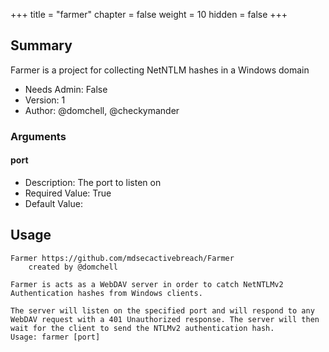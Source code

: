 +++
title = "farmer"
chapter = false
weight = 10
hidden = false
+++

## Summary
Farmer is a project for collecting NetNTLM hashes in a Windows domain

- Needs Admin: False  
- Version: 1  
- Author: @domchell, @checkymander  

### Arguments

#### port

- Description: The port to listen on  
- Required Value: True  
- Default Value: 

## Usage
```
Farmer https://github.com/mdsecactivebreach/Farmer
    created by @domchell

Farmer is acts as a WebDAV server in order to catch NetNTLMv2 Authentication hashes from Windows clients.

The server will listen on the specified port and will respond to any WebDAV request with a 401 Unauthorized response. The server will then wait for the client to send the NTLMv2 authentication hash.
Usage: farmer [port]
     
```
